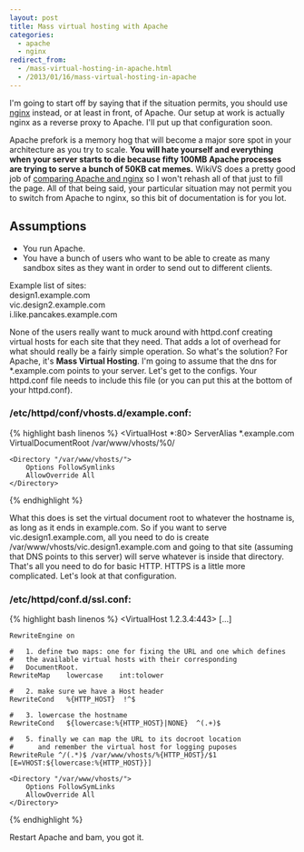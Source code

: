 ```yaml
---
layout: post
title: Mass virtual hosting with Apache
categories:
  - apache
  - nginx
redirect_from:
  - /mass-virtual-hosting-in-apache.html
  - /2013/01/16/mass-virtual-hosting-in-apache
---
```


I'm going to start off by saying that if the situation permits, you should use [nginx](http://nginx.org/) instead, or at least in front, of Apache. Our setup at work is actually nginx as a reverse proxy to Apache. I'll put up that configuration soon.

Apache prefork is a memory hog that will become a major sore spot in your architecture as you try to scale. **You will hate yourself and everything when your server starts to die because fifty 100MB Apache processes are trying to serve a bunch of 50KB cat memes.** WikiVS does a pretty good job of [comparing Apache and nginx](http://www.wikivs.com/wiki/Apache_vs_nginx) so I won't rehash all of that just to fill the page. All of that being said, your particular situation may not permit you to switch from Apache to nginx, so this bit of documentation is for you lot.

## Assumptions
* You run Apache.
* You have a bunch of users who want to be able to create as many sandbox sites as they want in order to send out to different clients.

Example list of sites:  
design1.example.com  
vic.design2.example.com  
i.like.pancakes.example.com  

None of the users really want to muck around with httpd.conf creating virtual hosts for each site that they need. That adds a lot of overhead for what should really be a fairly simple operation. So what's the solution? For Apache, it's **Mass Virtual Hosting**. I'm going to assume that the dns for *.example.com points to your server. Let's get to the configs. Your httpd.conf file needs to include this file (or you can put this at the bottom of your httpd.conf).

### /etc/httpd/conf/vhosts.d/example.conf:

{% highlight bash linenos %}
<VirtualHost *:80>
	ServerAlias *.example.com
	VirtualDocumentRoot /var/www/vhosts/%0/

	<Directory "/var/www/vhosts/">
		Options FollowSymlinks
		AllowOverride All
	</Directory>
</VirtualHost>
{% endhighlight %}

What this does is set the virtual document root to whatever the hostname is, as long as it ends in example.com. So if you want to serve vic.design1.example.com, all you need to do is create /var/www/vhosts/vic.design1.example.com and going to that site (assuming that DNS points to this server) will serve whatever is inside that directory. That's all you need to do for basic HTTP. HTTPS is a little more complicated. Let's look at that configuration.

### /etc/httpd/conf.d/ssl.conf:

{% highlight bash linenos %}
<VirtualHost 1.2.3.4:443>
	[...]

	RewriteEngine on

	#   1. define two maps: one for fixing the URL and one which defines
	#   the available virtual hosts with their corresponding
	#   DocumentRoot.
	RewriteMap    lowercase    int:tolower

	#   2. make sure we have a Host header
	RewriteCond   %{HTTP_HOST}  !^$

	#   3. lowercase the hostname
	RewriteCond   ${lowercase:%{HTTP_HOST}|NONE}  ^(.+)$

	#   5. finally we can map the URL to its docroot location
	#      and remember the virtual host for logging puposes
	RewriteRule ^/(.*)$ /var/www/vhosts/%{HTTP_HOST}/$1 [E=VHOST:${lowercase:%{HTTP_HOST}}]

	<Directory "/var/www/vhosts/">
		Options FollowSymLinks
		AllowOverride All
	</Directory>
</VirtualHost>
{% endhighlight %}

Restart Apache and bam, you got it.
